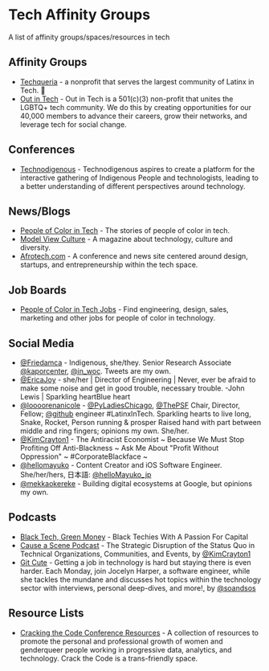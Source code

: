 # Tech Affinity Groups
A list of affinity groups/spaces/resources in tech 

## Affinity Groups
* [Techqueria](https://techqueria.org/) - a nonprofit that serves the largest community of Latinx in Tech. 🌮
* [Out in Tech](https://outintech.com/) - Out in Tech is a 501(c)(3) non-profit that unites the LGBTQ+ tech community. We do this by creating opportunities for our 40,000 members to advance their careers, grow their networks, and leverage tech for social change.

## Conferences
* [Technodigenous](https://technodigenous.org/about/) - Technodigenous aspires to create a platform for the interactive gathering of Indigenous People and technologists, leading to a better understanding of different perspectives around technology.


## News/Blogs
* [People of Color in Tech](https://peopleofcolorintech.com/) - The stories of people of color in tech.
* [Model View Culture](https://modelviewculture.com/) -  A magazine about technology, culture and diversity.
* [Afrotech.com](https://afrotech.com/) - A conference and news site centered around design, startups, and entrepreneurship within the tech space.

## Job Boards
* [People of Color in Tech Jobs](https://pocitjobs.com) - Find engineering, design, sales, marketing and other jobs for people of color in technology.

## Social Media
* [@Friedamca](https://twitter.com/friedamca) - Indigenous, she/they. Senior Research Associate [@kaporcenter](https://twitter.com/kaporcenter), [@in_woc](https://twitter.com/in_woc). Tweets are my own.
* [@EricaJoy](https://twitter.com/EricaJoy) - she/her | Director of Engineering | Never, ever be afraid to make some noise and get in good trouble, necessary trouble. -John Lewis | Sparkling heartBlue heart
* [@loooorenanicole](https://twitter.com/loooorenanicole) - [@PyLadiesChicago](https://twitter.com/PyLadiesChicago), [@ThePSF](https://twitter.com/ThePSF) Chair, Director, Fellow; [@github](https://twitter.com/github) engineer #LatinxInTech. Sparkling hearts to live long, Snake, Rocket, Person running & prosper Raised hand with part between middle and ring fingers; opinions my own. She/her.
* [@KimCrayton1](https://twitter.com/KimCrayton1) - The Antiracist Economist ~ Because We Must Stop Profiting Off Anti-Blackness ~ Ask Me About "Profit Without Oppression" ~ #CorporateBlackface ~ 
* [@hellomayuko](https://twitter.com/hellomayuko) - Content Creator and iOS Software Engineer. She/her/hers, 日本語: [@helloMayuko_jp](https://twitter.com/helloMayuko_jp)
* [@mekkaokereke](https://twitter.com/mekkaokereke) - Building digital ecosystems at Google, but opinions my own.



## Podcasts
* [Black Tech, Green Money](https://www.afrotechpodcast.com/) - Black Techies With A Passion For Capital
* [Cause a Scene Podcast](https://hashtagcauseascene.com/podcast/category/podcasts/) - The Strategic Disruption of the Status Quo in Technical Organizations, Communities, and Events, by [@KimCrayton1](https://twitter.com/KimCrayton1)
* [Git Cute](https://gitcutepodcast.com/podcast/) - Getting a job in technology is hard but staying there is even harder. Each Monday, join Jocelyn Harper, a software engineer, while she tackles the mundane and discusses hot topics within the technology sector with interviews, personal deep-dives, and more!, by [@soandsos](https://twitter.com/soandsos)

## Resource Lists
* [Cracking the Code Conference Resources](https://conference.crackthecode.io/resources/) - A collection of resources to promote the personal and professional growth of women and genderqueer people working in progressive data, analytics, and technology. Crack the Code is a trans-friendly space.
